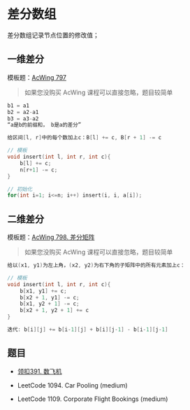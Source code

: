 # 差分数组

差分数组记录节点位置的修改值；

## 一维差分

模板题：[AcWing 797](https://www.acwing.com/problem/content/799/) 

> 如果您没购买 AcWing 课程可以直接忽略，题目较简单

```cpp
b1 = a1
b2 = a2-a1
b3 = a3-a2
“a是b的前缀和， b是a的差分”

给区间[l, r]中的每个数加上c：B[l] += c, B[r + 1] -= c

// 模板
void insert(int l, int r, int c){
    b[l] += c;
    n[r+1] -= c;
}

// 初始化
for(int i=1; i<=n; i++) insert(i, i, a[i]);
```

## 二维差分

模板题：[AcWing 798. 差分矩阵](https://www.acwing.com/problem/content/800/)

>  如果您没购买 AcWing 课程可以直接忽略，题目较简单

```cpp
给以(x1, y1)为左上角，(x2, y2)为右下角的子矩阵中的所有元素加上c：

// 模板
void insert(int l, int r, int c){
    b[x1, y1] += c;
    b[x2 + 1, y1] -= c;
    b[x1, y2 + 1] -= c;
    b[x2 + 1, y2 + 1] += c
}

迭代: b[i][j] += b[i-1][j] + b[i][j-1] - b[i-1][j-1] 
```

## 题目

- [领扣391. 数飞机](https://www.lintcode.com/problem/number-of-airplanes-in-the-sky/)

- LeetCode 1094. Car Pooling (medium)

- LeetCode 1109. Corporate Flight Bookings (medium)

